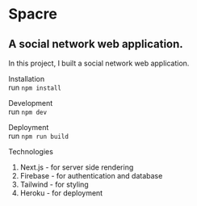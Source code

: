 # Spacre

## A social network web application.

In this project, I built a social network web application.

Installation
<br>run `npm install`

Development
<br>run `npm dev`

Deployment
<br>run `npm run build`

Technologies
1. Next.js - for server side rendering
2. Firebase - for authentication and database
3. Tailwind - for styling
4. Heroku - for deployment
